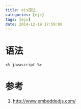 ```yaml
---
title: ejs语法
categories: [ejs]
tags: [ejs]
date: 2014-12-19 17:59:09
---
```


# 语法

`<% javascript %>`

# 参考

1.  <http://www.embeddedjs.com/>
